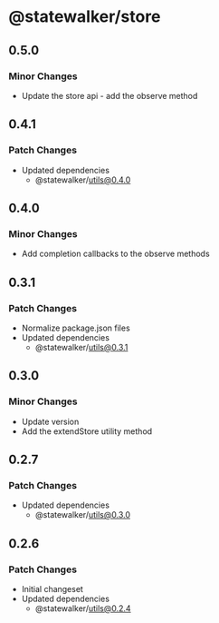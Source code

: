 # @statewalker/store

## 0.5.0

### Minor Changes

- Update the store api - add the observe method

## 0.4.1

### Patch Changes

- Updated dependencies
  - @statewalker/utils@0.4.0

## 0.4.0

### Minor Changes

- Add completion callbacks to the observe methods

## 0.3.1

### Patch Changes

- Normalize package.json files
- Updated dependencies
  - @statewalker/utils@0.3.1

## 0.3.0

### Minor Changes

- Update version
- Add the extendStore utility method

## 0.2.7

### Patch Changes

- Updated dependencies
  - @statewalker/utils@0.3.0

## 0.2.6

### Patch Changes

- Initial changeset
- Updated dependencies
  - @statewalker/utils@0.2.4
